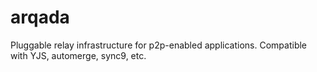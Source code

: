 # arqada
Pluggable relay infrastructure for p2p-enabled applications. Compatible with YJS, automerge, sync9, etc.
